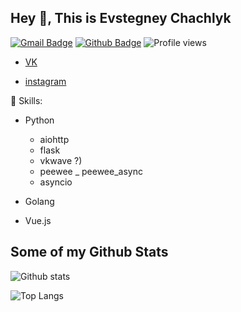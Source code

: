 ## Hey 👋, This is Evstegney Chachlyk
[![Gmail Badge](https://img.shields.io/badge/-evstegneych@mail.ru-c14438?style=flat&logo=Gmail&logoColor=white&link=mailto:evstegneych@mail.ru)](mailto:evstegneych@mail.ru) [![Github Badge](https://img.shields.io/badge/-Waitrum-grey?style=flat&logo=github&logoColor=white&link=https://github.com/Waitrum/)](https://www.github.com/Waitrum/) 
![Profile views](https://gpvc.arturio.dev/Waitrum)  
* [VK](https://vk.com/e.chachlyk)

* [instagram](https://www.instagram.com/evstegneych/)
<p align='left'>🌟 Skills:</p>

- Python
    - aiohttp
    - flask
    - vkwave  ?)
    - peewee _ peewee_async 
    - asyncio
    
- Golang
- Vue.js
 


## Some of my Github Stats
![Github stats](https://github-readme-stats.vercel.app/api?username=Waitrum&show_icons=true&include_all_commits=true&bg_color=90,904e95,f664af&title_color=fff&text_color=fff)

![Top Langs](https://github-readme-stats.vercel.app/api/top-langs/?username=Waitrum&bg_color=90,904e95,f664af&title_color=fff&text_color=fff)
